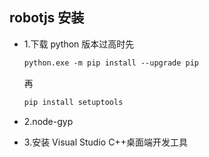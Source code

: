 ## robotjs 安装

-   1.下载 python
    版本过高时先
    ```ps
    python.exe -m pip install --upgrade pip
    ```
    再
    ```ps
    pip install setuptools
    ```
-   2.node-gyp

-   3.安装 Visual Studio C++桌面端开发工具
